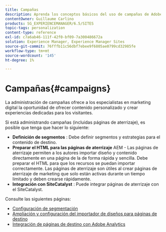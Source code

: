 ```yaml
---
title: Campañas
description: Aprenda los conceptos básicos del uso de campañas de Adobe Experience Manager AEM ().
contentOwner: Guillaume Carlino
products: SG_EXPERIENCEMANAGER/6.5/SITES
topic-tags: personalization
content-type: reference
exl-id: c7a6ab46-111f-42f0-bf09-7a300486672a
solution: Experience Manager, Experience Manager Sites
source-git-commit: 76fffb11c56dbf7ebee9f6805ae0799cd32985fe
workflow-type: tm+mt
source-wordcount: '145'
ht-degree: 1%

---
```


# Campañas{#campaigns}

La administración de campañas ofrece a los especialistas en marketing digital la oportunidad de ofrecer contenido personalizado y crear experiencias dedicadas para los visitantes.

Si está administrando campañas (incluidas páginas de aterrizaje), es posible que tenga que hacer lo siguiente:

* **Definición de segmentos** : Debe definir segmentos y estrategias para el contenido de destino.
* **Preparar el HTML para las páginas de aterrizaje** AEM - Las páginas de aterrizaje permiten a los autores importar diseño y contenido directamente en una página de la de forma rápida y sencilla. Debe preparar el HTML para que los recursos se puedan importar correctamente. Las páginas de aterrizaje son útiles al crear páginas de aterrizaje de marketing que solo están activas durante un tiempo limitado y deben crearse rápidamente.
* **Integración con SiteCatalyst** : Puede integrar páginas de aterrizaje con el SiteCatalyst.

Consulte las siguientes páginas:

* [Configuración de segmentación](/help/sites-administering/campaign-segmentation.md)
* [Ampliación y configuración del importador de diseños para páginas de destino](/help/sites-administering/extending-the-design-importer-for-landingpages.md)
* [Integración de páginas de destino con Adobe Analytics](/help/sites-administering/integrating-landing-pages-with-adobe-analytics.md)
